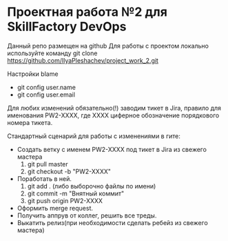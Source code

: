 # Проектная работа №2 для SkillFactory DevOps

Данный репо размещен на github
Для работы с проектом локально используйте команду git clone https://github.com/IlyaPleshachev/project_work_2.git

Настройки blame
- git config user.name
- git config user.email


Для любих изменений обязательно(!) заводим тикет в Jira, правило для именования PW2-XXXX, где XXXX циферное обозначение порядкового номера тикета.

Стандартный сценарий для работы с изменениями в гите:
- Создать ветку с именем PW2-XXXX под тикет в Jira из свежего мастера
  1) git pull master
  2) git checkout -b "PW2-XXXX"  
- Поработать в ней.
  1) git add . (либо выборочно файлы по имени)
  2) git commit -m "Внятный коммит"
  3) git push origin PW2-XXXX
- Оформить merge request.
- Получить аппрув от коллег, решить все треды.
- Выкатить релиз(при необходимости сделать ребейз из свежего мастера)


